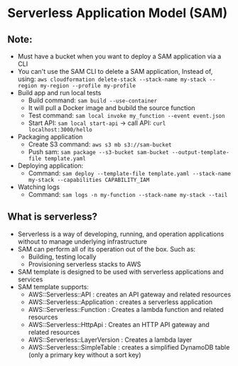 # Serverless Application Model (SAM)

## Note:
- Must have a bucket when you want to deploy a SAM application via a CLI
- You can't use the SAM CLI to delete a SAM application, Instead of, using: `aws cloudformation delete-stack --stack-name my-stack --region my-region --profile my-profile`
- Build app and run local tests
    - Build command: `sam build --use-container`
    - It will pull a Docker image and bubild the source function
    - Test command: `sam local invoke my_function --event event.json`
    - Start API: `sam local start-api` -> call API: `curl localhost:3000/hello`
- Packaging application
    - Create S3 command: `aws s3 mb s3://sam-bucket`
    - Push sam: `sam package --s3-bucket sam-bucket --output-template-file template.yaml`
- Deploying application:
    - Command: `sam deploy --template-file template.yaml --stack-name my-stack --capabilities CAPABILITY_IAM`
- Watching logs 
    - Command: `sam logs -n my-function --stack-name my-stack --tail`

## What is serverless?
- Serverless is a way of developing, running, and operation applications without to manage underlying infrastructure
- SAM can perform all of its operation out of the box. Such as:
    - Building, testing locally
    - Provisioning serverless stacks to AWS
- SAM template is designed to be used with serverless applications and services
- SAM template supports:
    - AWS::Serverless::API : creates an API gateway and related resources
    - AWS::Serverless::Application : creates a serverless application
    - AWS::Serverless::Function : Creates a lambda function and related resources
    - AWS::Serverless::HttpApi : Creates an HTTP API gateway and related resources
    - AWS::Serverless::LayerVersion : Creates a lambda layer
    - AWS::Serverless::SimpleTable : creates a simplified DynamoDB table (only a primary key without a sort key)
